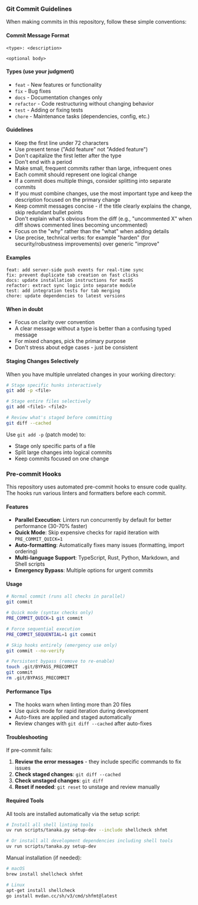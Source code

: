 ### Git Commit Guidelines

When making commits in this repository, follow these simple conventions:

#### Commit Message Format

```
<type>: <description>

<optional body>
```

#### Types (use your judgment)

- `feat` - New features or functionality
- `fix` - Bug fixes
- `docs` - Documentation changes only
- `refactor` - Code restructuring without changing behavior
- `test` - Adding or fixing tests
- `chore` - Maintenance tasks (dependencies, config, etc.)

#### Guidelines

- Keep the first line under 72 characters
- Use present tense ("Add feature" not "Added feature")
- Don't capitalize the first letter after the type
- Don't end with a period
- Make small, frequent commits rather than large, infrequent ones
- Each commit should represent one logical change
- If a commit does multiple things, consider splitting into separate commits
- If you must combine changes, use the most important type and keep the description focused on the primary change
- Keep commit messages concise - if the title clearly explains the change, skip redundant bullet points
- Don't explain what's obvious from the diff (e.g., "uncommented X" when diff shows commented lines becoming uncommented)
- Focus on the "why" rather than the "what" when adding details
- Use precise, technical verbs: for example "harden" (for security/robustness improvements) over generic "improve"

#### Examples

```
feat: add server-side push events for real-time sync
fix: prevent duplicate tab creation on fast clicks
docs: update installation instructions for macOS
refactor: extract sync logic into separate module
test: add integration tests for tab merging
chore: update dependencies to latest versions
```

#### When in doubt

- Focus on clarity over convention
- A clear message without a type is better than a confusing typed message
- For mixed changes, pick the primary purpose
- Don't stress about edge cases - just be consistent

#### Staging Changes Selectively

When you have multiple unrelated changes in your working directory:

```bash
# Stage specific hunks interactively
git add -p <file>

# Stage entire files selectively
git add <file1> <file2>

# Review what's staged before committing
git diff --cached
```

Use `git add -p` (patch mode) to:

- Stage only specific parts of a file
- Split large changes into logical commits
- Keep commits focused on one change

### Pre-commit Hooks

This repository uses automated pre-commit hooks to ensure code quality. The hooks run various linters and formatters before each commit.

#### Features

- **Parallel Execution**: Linters run concurrently by default for better performance (30-70% faster)
- **Quick Mode**: Skip expensive checks for rapid iteration with `PRE_COMMIT_QUICK=1`
- **Auto-formatting**: Automatically fixes many issues (formatting, import ordering)
- **Multi-language Support**: TypeScript, Rust, Python, Markdown, and Shell scripts
- **Emergency Bypass**: Multiple options for urgent commits

#### Usage

```bash
# Normal commit (runs all checks in parallel)
git commit

# Quick mode (syntax checks only)
PRE_COMMIT_QUICK=1 git commit

# Force sequential execution
PRE_COMMIT_SEQUENTIAL=1 git commit

# Skip hooks entirely (emergency use only)
git commit --no-verify

# Persistent bypass (remove to re-enable)
touch .git/BYPASS_PRECOMMIT
git commit
rm .git/BYPASS_PRECOMMIT
```

#### Performance Tips

- The hooks warn when linting more than 20 files
- Use quick mode for rapid iteration during development
- Auto-fixes are applied and staged automatically
- Review changes with `git diff --cached` after auto-fixes

#### Troubleshooting

If pre-commit fails:

1. **Review the error messages** - they include specific commands to fix issues
2. **Check staged changes**: `git diff --cached`
3. **Check unstaged changes**: `git diff`
4. **Reset if needed**: `git reset` to unstage and review manually

#### Required Tools

All tools are installed automatically via the setup script:

```bash
# Install all shell linting tools
uv run scripts/tanaka.py setup-dev --include shellcheck shfmt

# Or install all development dependencies including shell tools
uv run scripts/tanaka.py setup-dev
```

Manual installation (if needed):
```bash
# macOS
brew install shellcheck shfmt

# Linux
apt-get install shellcheck
go install mvdan.cc/sh/v3/cmd/shfmt@latest
```
